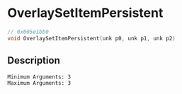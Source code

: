 # OverlaySetItemPersistent
```c
// 0x005e1bb0
void OverlaySetItemPersistent(unk p0, unk p1, unk p2)
```
## Description
```
Minimum Arguments: 3
Maximum Arguments: 3
```
